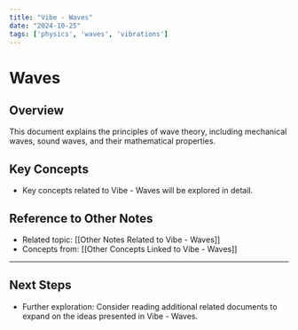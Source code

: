 ```yaml
---
title: "Vibe - Waves"
date: "2024-10-25"
tags: ['physics', 'waves', 'vibrations']
---
```


# Waves

## Overview

This document explains the principles of wave theory, including mechanical waves, sound waves, and their mathematical properties.

## Key Concepts

- Key concepts related to Vibe - Waves will be explored in detail.
  
## Reference to Other Notes

- Related topic: [[Other Notes Related to Vibe - Waves]]
- Concepts from: [[Other Concepts Linked to Vibe - Waves]]
---

## Next Steps

- Further exploration: Consider reading additional related documents to expand on the ideas presented in Vibe - Waves.
